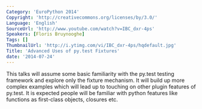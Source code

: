 ```yaml
---
Category: 'EuroPython 2014'
Copyright: 'http://creativecommons.org/licenses/by/3.0/'
Language: 'English'
SourceUrl: 'http://www.youtube.com/watch?v=IBC_dxr-4ps'
Speakers: [Floris Bruynooghe]
Tags: []
ThumbnailUrl: 'http://i.ytimg.com/vi/IBC_dxr-4ps/hqdefault.jpg'
Title: 'Advanced Uses of py.test Fixtures'
date: '2014-07-24'
---
```

This talks will assume some basic familiarity with the py.test
testing framework and explore only the fixture mechanism.  It will
build up more complex examples which will lead up to touching on
other plugin features of py.test.  It is expected people will be
familiar with python features like functions as first-class objects,
closures etc.
